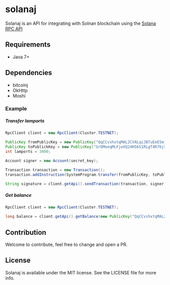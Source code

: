 # solanaj

Solanaj is an API for integrating with Solnan blockchain using the [Solana RPC API](https://docs.solana.com/apps/jsonrpc-api)

## Requirements
- Java 7+

## Dependencies
- bitcoinj
- OkHttp
- Moshi

### Example

##### Transfer lamports

```java
RpcClient client = new RpcClient(Cluster.TESTNET);

PublicKey fromPublicKey = new PublicKey("QqCCvshxtqMAL2CVALqiJB7uEeE5mjSPsseQdDzsRUo");
PublicKey toPublickKey = new PublicKey("GrDMoeqMLFjeXQ24H56S1RLgT4R76jsuWCd6SvXyGPQ5");
int lamports = 3000;

Account signer = new Account(secret_key);

Transaction transaction = new Transaction();
transaction.addInstruction(SystemProgram.transfer(fromPublicKey, toPublickKey, lamports));

String signature = client.getApi().sendTransaction(transaction, signer);
```

##### Get balance

```java
RpcClient client = new RpcClient(Cluster.TESTNET);

long balance = client.getApi().getBalance(new PublicKey("QqCCvshxtqMAL2CVALqiJB7uEeE5mjSPsseQdDzsRUo"));
```

## Contribution

Welcome to contribute, feel free to change and open a PR.


## License

Solanaj is available under the MIT license. See the LICENSE file for more info.
